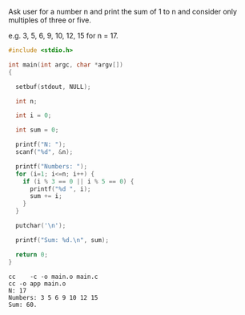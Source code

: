 Ask user for a number n and print the sum of 1 to n and consider
only multiples of three or five.

e.g. 3, 5, 6, 9, 10, 12, 15 for n = 17.

```c
#include <stdio.h>

int main(int argc, char *argv[])
{

  setbuf(stdout, NULL);

  int n;

  int i = 0;

  int sum = 0;

  printf("N: ");
  scanf("%d", &n);

  printf("Numbers: ");
  for (i=1; i<=n; i++) {
    if (i % 3 == 0 || i % 5 == 0) {
      printf("%d ", i);
      sum += i;
    }
  }

  putchar('\n');

  printf("Sum: %d.\n", sum);

  return 0;
}
```

```
cc    -c -o main.o main.c
cc -o app main.o
N: 17
Numbers: 3 5 6 9 10 12 15
Sum: 60.
```
